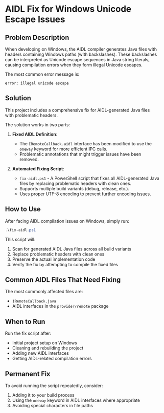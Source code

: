 # AIDL Fix for Windows Unicode Escape Issues

## Problem Description

When developing on Windows, the AIDL compiler generates Java files with headers containing Windows paths (with backslashes). These backslashes can be interpreted as Unicode escape sequences in Java string literals, causing compilation errors when they form illegal Unicode escapes.

The most common error message is:
```
error: illegal unicode escape
```

## Solution

This project includes a comprehensive fix for AIDL-generated Java files with problematic headers. 

The solution works in two parts:

1. **Fixed AIDL Definition**: 
   - The `IRemoteCallback.aidl` interface has been modified to use the `oneway` keyword for more efficient IPC calls.
   - Problematic annotations that might trigger issues have been removed.

2. **Automated Fixing Script**:
   - `fix-aidl.ps1` - A PowerShell script that fixes all AIDL-generated Java files by replacing problematic headers with clean ones.
   - Supports multiple build variants (debug, release, etc.).
   - Uses proper UTF-8 encoding to prevent further encoding issues.

## How to Use

After facing AIDL compilation issues on Windows, simply run:

```powershell
.\fix-aidl.ps1
```

This script will:
1. Scan for generated AIDL Java files across all build variants
2. Replace problematic headers with clean ones
3. Preserve the actual implementation code
4. Verify the fix by attempting to compile the fixed files

## Common AIDL Files That Need Fixing

The most commonly affected files are:
- `IRemoteCallback.java`
- AIDL interfaces in the `provider/remote` package

## When to Run

Run the fix script after:
- Initial project setup on Windows
- Cleaning and rebuilding the project
- Adding new AIDL interfaces
- Getting AIDL-related compilation errors

## Permanent Fix

To avoid running the script repeatedly, consider:
1. Adding it to your build process
2. Using the `oneway` keyword in AIDL interfaces where appropriate
3. Avoiding special characters in file paths 